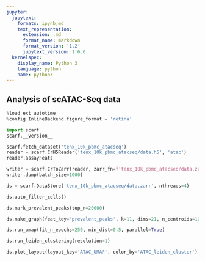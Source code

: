 ```yaml
---
jupyter:
  jupytext:
    formats: ipynb,md
    text_representation:
      extension: .md
      format_name: markdown
      format_version: '1.2'
      jupytext_version: 1.6.0
  kernelspec:
    display_name: Python 3
    language: python
    name: python3
---
```


## Analysis of scATAC-Seq data

```python
%load_ext autotime
%config InlineBackend.figure_format = 'retina'

import scarf
scarf.__version__
```

```python
scarf.fetch_dataset('tenx_10k_pbmc_atacseq')
reader = scarf.CrH5Reader('tenx_10k_pbmc_atacseq/data.h5', 'atac')
reader.assayFeats
```

```python
writer = scarf.CrToZarr(reader, zarr_fn=f'tenx_10k_pbmc_atacseq/data.zarr', chunk_size=(1000, 2000))
writer.dump(batch_size=1000)
```

```python
ds = scarf.DataStore('tenx_10k_pbmc_atacseq/data.zarr', nthreads=4)
```

```python
ds.auto_filter_cells()
```

```python
ds.mark_prevalent_peaks(top_n=20000)
```

```python
ds.make_graph(feat_key='prevalent_peaks', k=11, dims=21, n_centroids=1000)
```

```python
ds.run_umap(fit_n_epochs=250, min_dist=0.5, parallel=True)
```

```python
ds.run_leiden_clustering(resolution=1)
```

```python
ds.plot_layout(layout_key='ATAC_UMAP', color_by='ATAC_leiden_cluster')
```

```python

```
